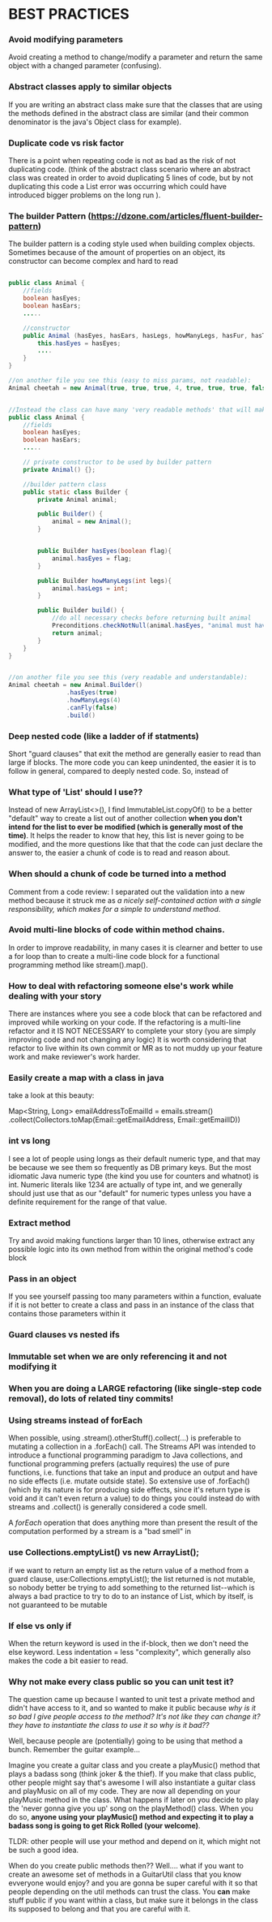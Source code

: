 # BEST PRACTICES

### Avoid modifying parameters
Avoid creating a method to change/modify a parameter and return the same object with a changed parameter (confusing).

### Abstract classes apply to similar objects
If you are writing an abstract class make sure that the classes that are using the methods defined in the abstract class are similar (and their common denominator is the java's Object class for example).


### Duplicate code vs risk factor
There is a point when repeating code is not as bad as the risk of not duplicating code. (think of the abstract class scenario where an abstract class was created in order to avoid duplicating 5 lines of code, but by not duplicating this code a List<Type> error was occurring which could have introduced bigger problems on the long run ).


### The builder Pattern (https://dzone.com/articles/fluent-builder-pattern)
The builder pattern is a coding style used when building complex objects. Sometimes because of the amount of properties on an object, its constructor can become complex and hard to read
```java

public class Animal {
	//fields
	boolean hasEyes;
	boolean hasEars;
	.....

	//constructor
	public Animal (hasEyes, hasEars, hasLegs, howManyLegs, hasFur, hasTail, canEat, canSwim, canFly){
		this.hasEyes = hasEyes;
		....
	}
}

//on another file you see this (easy to miss params, not readable):
Animal cheetah = new Animal(true, true, true, 4, true, true, true, false)


//Instead the class can have many 'very readable methods' that will make its creation much clearer while setting its values!
public class Animal {
	//fields
	boolean hasEyes;
	boolean hasEars;
	.....

	// private constructor to be used by builder pattern
	private Animal() {};

	//builder pattern class
	public static class Builder {
		private Animal animal;

		public Builder() {
			animal = new Animal();
		}


		public Builder hasEyes(boolean flag){
			animal.hasEyes = flag;
		}

		public Builder howManyLegs(int legs){
			animal.hasLegs = int;
		}

		public Builder build() {
			//do all necessary checks before returning built animal
			Preconditions.checkNotNull(animal.hasEyes, "animal must have eyes");
			return animal;
		}
	}
}


//on another file you see this (very readable and understandable):
Animal cheetah = new Animal.Builder()
				.hasEyes(true)
				.howManyLegs(4)
				.canFly(false)
				.build()


```

### Deep nested code (like a ladder of if statments)
Short "guard clauses" that exit the method are generally easier to read than large if blocks.  The more code you can keep unindented, the easier it is to follow in general, compared to deeply nested code. So, instead of 


### What type of 'List' should I use??
Instead of new ArrayList<>(), I find ImmutableList.copyOf() to be a better "default" way to create a list out of another collection **when you don't intend for the list to ever be modified (which is generally most of the time)**.  It helps the reader to know that hey, this list is never going to be modified, and the more questions like that that the code can just declare the answer to, the easier a chunk of code is to read and reason about.

### When should a chunk of code be turned into a method

Comment from a code review: I separated out the validation into a new method because it struck me as _a nicely self-contained action with a single responsibility, which makes for a simple to understand method_.

### Avoid multi-line blocks of code within method chains.

In order to improve readability, in many cases it is clearner and better to use a for loop than to create a multi-line code block for a functional programming method like stream().map().

### How to deal with refactoring someone else's work while dealing with your story

There are instances where you see a code block that can be refactored and improved while working on your code. If the refactoring is a multi-line refactor and it IS NOT NECESSARY to complete your story (you are simply improving code and not changing any logic) It is worth considering that refactor to live within its own commit or MR as to not muddy up your feature work and make reviewer's work harder.

### Easily create a map with a class in java

take a look at this beauty: 

Map<String, Long> emailAddressToEmailId = emails.stream()
            .collect(Collectors.toMap(Email::getEmailAddress, Email::getEmailID))


### int vs long 

I see a lot of people using longs as their default numeric type, and that may be because we see them so frequently as DB primary keys.  But the most idiomatic Java numeric type (the kind you use for counters and whatnot) is int.  Numeric literals like 1234 are actually of type int, and we generally should just use that as our "default" for numeric types unless you have a definite requirement for the range of that value.

### Extract method

Try and avoid making functions larger than 10 lines, otherwise extract any possible logic into its own method from within the original method's code block

### Pass in an object
If you see yourself passing too many parameters within a function, evaluate if it is not better to create a class and pass in an instance of the class that contains those parameters within it

### Guard clauses vs nested ifs


### Immutable set when we are only referencing it and not modifying it



### When you are doing a LARGE refactoring (like single-step code removal), do lots of related tiny commits!



### Using streams instead of forEach
When possible, using .stream().otherStuff().collect(...) is preferable to mutating a collection in a .forEach() call.
The Streams API was intended to introduce a functional programming paradigm to Java collections, and functional programming prefers (actually requires) the use of pure functions, i.e. functions that take an input and produce an output and have no side effects (i.e. mutate outside state).
So extensive use of .forEach() (which by its nature is for producing side effects, since it's return type is void and it can't even return a value) to do things you could instead do with streams and .collect() is generally considered a code smell.

A *forEach* operation that does anything more than present the result of the computation performed by a stream is a "bad smell" in <code></code>

### use Collections.emptyList() vs new ArrayList();
if we want to return an empty list as the return value of a method from a guard clause, use:Collections.emptyList(); the list returned is not mutable, so nobody better be trying to add something to the returned list--which is always a bad practice to try to do to an instance of List, which by itself, is not guaranteed to be mutable


### If else vs only if
When the return keyword is used in the if-block, then we don't need the else keyword.  Less indentation = less "complexity", which generally also makes the code a bit easier to read.

### Why not make every class public so you can unit test it? 
The question came up because I wanted to unit test a private method and didn't have access to it, and so wanted to make it public because *why is it so bad I give people access to the method? It's not like they can change it? they have to instantiate the class to use it so why is it bad??*

Well, because people are (potentially) going to be using that method a bunch. Remember the guitar example...

Imagine you create a guitar class and you create a playMusic() method that plays a badass song (think joker & the thief). If you make that class public, other people might say that's awesome I will also instantiate a guitar class and playMusic on all of my code. They are now all depending on your playMusic method in the class. What happens if later on you decide to play the 'never gonna give you up' song on the playMethod() class. When you do so, **anyone using your playMusic() method and expecting it to play a badass song is going to get Rick Rolled (your welcome)**. 

TLDR: other people will use your method and depend on it, which might not be such a good idea.

When do you create public methods then??
Well.... what if you want to create an awesome set of methods in a GuitarUtil class that you know evveryone would enjoy? and you are gonna be super careful with it so that people depending on the util methods can trust the class. You **can** make stuff public if you want within a class, but make sure it belongs in the class its supposed to belong and that you are careful with it.
